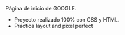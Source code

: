 Página de inicio de GOOGLE.

- Proyecto realizado 100% con CSS y HTML.
- Práctica layout and pixel perfect
